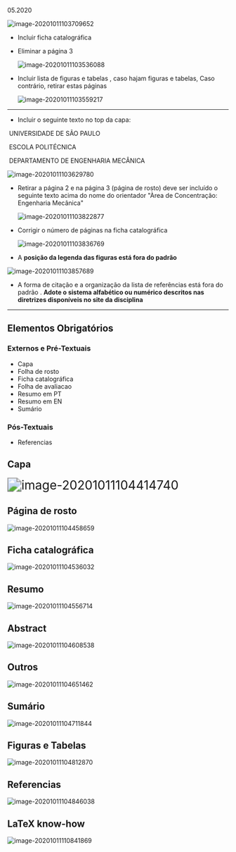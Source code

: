 05.2020

![image-20201011103709652](/home/jonasmmiguel/.config/Typora/typora-user-images/image-20201011103709652.png)

- Incluir ficha catalográfica

- Eliminar a página 3

  ![image-20201011103536088](/home/jonasmmiguel/.config/Typora/typora-user-images/image-20201011103536088.png)

- Incluir lista de figuras e tabelas , caso hajam figuras e tabelas, Caso contrário, retirar estas páginas

  ![image-20201011103559217](/home/jonasmmiguel/.config/Typora/typora-user-images/image-20201011103559217.png)

___



- Incluir o seguinte texto no top da capa:

​          UNIVERSIDADE DE SÃO PAULO

​              ESCOLA POLITÉCNICA

​       DEPARTAMENTO DE ENGENHARIA MECÂNICA

![image-20201011103629780](/home/jonasmmiguel/.config/Typora/typora-user-images/image-20201011103629780.png)

- Retirar a página 2 e na página 3 (página de rosto) deve ser incluído o seguinte texto acima do nome do orientador "Àrea de Concentração: Engenharia  Mecânica" 

  ![image-20201011103822877](/home/jonasmmiguel/.config/Typora/typora-user-images/image-20201011103822877.png)

- Corrigir o número de páginas na ficha catalográfica

  ![image-20201011103836769](/home/jonasmmiguel/.config/Typora/typora-user-images/image-20201011103836769.png)

- A **posição da legenda das figuras está fora do padrão**

![image-20201011103857689](/home/jonasmmiguel/.config/Typora/typora-user-images/image-20201011103857689.png)

- A forma de citação e a organização da lista de referências está fora do  padrão . **Adote o sistema alfabético ou numérico descritos nas diretrizes disponíveis no site da disciplina**

___

## Elementos Obrigatórios

### Externos e Pré-Textuais

- Capa
- Folha de rosto
- Ficha catalográfica
- Folha de avaliacao
- Resumo em PT
- Resumo em EN
- Sumário

### Pós-Textuais

- Referencias 

## Capa

<img src="/home/jonasmmiguel/.config/Typora/typora-user-images/image-20201011104414740.png" alt="image-20201011104414740" style="zoom: 200%;" />

## Página de rosto

![image-20201011104458659](/home/jonasmmiguel/.config/Typora/typora-user-images/image-20201011104458659.png)

## Ficha catalográfica

![image-20201011104536032](/home/jonasmmiguel/.config/Typora/typora-user-images/image-20201011104536032.png)

## Resumo

![image-20201011104556714](/home/jonasmmiguel/.config/Typora/typora-user-images/image-20201011104556714.png)

## Abstract

![image-20201011104608538](/home/jonasmmiguel/.config/Typora/typora-user-images/image-20201011104608538.png)

## Outros

![image-20201011104651462](/home/jonasmmiguel/.config/Typora/typora-user-images/image-20201011104651462.png)

## Sumário 

![image-20201011104711844](/home/jonasmmiguel/.config/Typora/typora-user-images/image-20201011104711844.png)

## Figuras e Tabelas

![image-20201011104812870](/home/jonasmmiguel/.config/Typora/typora-user-images/image-20201011104812870.png)

## Referencias

![image-20201011104846038](/home/jonasmmiguel/.config/Typora/typora-user-images/image-20201011104846038.png)

## LaTeX know-how

![image-20201011110841869](/home/jonasmmiguel/.config/Typora/typora-user-images/image-20201011110841869.png)
